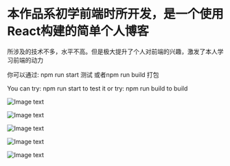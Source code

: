# 本作品系初学前端时所开发，是一个使用React构建的简单个人博客

所涉及的技术不多，水平不高。但是极大提升了个人对前端的兴趣，激发了本人学习前端的动力

你可以通过: npm run start 测试 或者npm run build 打包

You can try: npm run start to test it or try: npm run build to build

![Image text](https://images.gitee.com/uploads/images/2019/0815/012704_464f0e20_5137300.png)

![Image text](https://images.gitee.com/uploads/images/2019/0815/012706_f8221c40_5137300.png)

![Image text](https://images.gitee.com/uploads/images/2019/0815/012705_dd89eab1_5137300.png)

![Image text](https://images.gitee.com/uploads/images/2019/0815/012707_2aaa6f88_5137300.png)

![Image text](https://images.gitee.com/uploads/images/2019/0815/012707_2aaa6f88_5137300.png)
